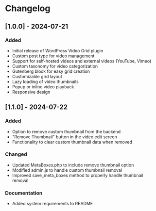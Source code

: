 # Changelog

## [1.0.0] - 2024-07-21

### Added
- Initial release of WordPress Video Grid plugin
- Custom post type for video management
- Support for self-hosted videos and external videos (YouTube, Vimeo)
- Custom taxonomy for video categorization
- Gutenberg block for easy grid creation
- Customizable grid layout
- Lazy loading of video thumbnails
- Popup or inline video playback
- Responsive design

## [1.1.0] - 2024-07-22

### Added
- Option to remove custom thumbnail from the backend
- "Remove Thumbnail" button in the video edit screen
- Functionality to clear custom thumbnail data when removed

### Changed
- Updated MetaBoxes.php to include remove thumbnail option
- Modified admin.js to handle custom thumbnail removal
- Improved save_meta_boxes method to properly handle thumbnail removal

### Documentation
- Added system requirements to README
